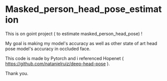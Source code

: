 # Masked_person_head_pose_estimation

This is on goint project ( to estimate masked_person_head_pose) !

My goal is making my model's accuracy as well as other state of art head pose model's accuracy in occluded face.

This code is made by Pytorch and i referenced Hopenet ( https://github.com/natanielruiz/deep-head-pose ).

Thank you.
